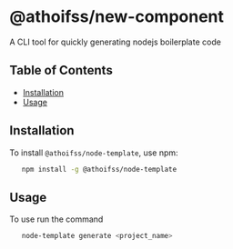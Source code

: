 # @athoifss/new-component

A CLI tool for quickly generating nodejs boilerplate code

## Table of Contents

- [Installation](#installation)
- [Usage](#usage)

## Installation

To install `@athoifss/node-template`, use npm:

```bash
   npm install -g @athoifss/node-template
```

## Usage

To use run the command

```bash
   node-template generate <project_name>
```
